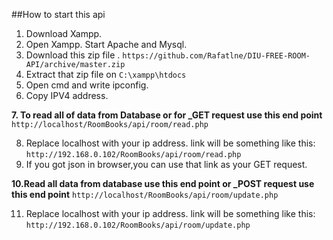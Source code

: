 ##How to start this api
1. Download Xampp.
2. Open Xampp. Start Apache and Mysql.
3. Download this zip file .
`https://github.com/Rafatlne/DIU-FREE-ROOM-API/archive/master.zip`
4. Extract that zip file on `C:\xampp\htdocs`
5. Open cmd and write ipconfig.
6. Copy IPV4 address.

  **7. To read all of data from Database or for _GET request use this end point** 
`http://localhost/RoomBooks/api/room/read.php`

8. Replace localhost with your ip address. link will be something like this:
  `http://192.168.0.102/RoomBooks/api/room/read.php`
9. If you got json in browser,you can use that link as your GET request.

  **10.Read all data from database use this end point or _POST request use this end point** 
`http://localhost/RoomBooks/api/room/update.php`

11. Replace localhost with your ip address. link will be something like this:
  `http://192.168.0.102/RoomBooks/api/room/update.php`